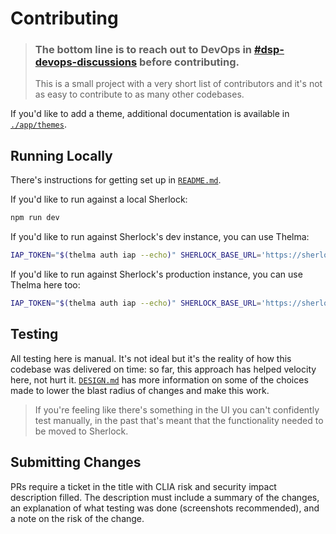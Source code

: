# Contributing

> ### The bottom line is to reach out to DevOps in [#dsp-devops-discussions](https://broadinstitute.enterprise.slack.com/archives/C029LTN5L80) before contributing.
>
> This is a small project with a very short list of contributors and it's not as easy to contribute to as many other codebases.

If you'd like to add a theme, additional documentation is available in [`./app/themes`](./app/themes/README.md).

## Running Locally

There's instructions for getting set up in [`README.md`](./README.md).

If you'd like to run against a local Sherlock:

```bash
npm run dev
```

If you'd like to run against Sherlock's dev instance, you can use Thelma:

```bash
IAP_TOKEN="$(thelma auth iap --echo)" SHERLOCK_BASE_URL='https://sherlock-dev.dsp-devops.broadinstitute.org' npm run dev
```

If you'd like to run against Sherlock's production instance, you can use Thelma here too:

```bash
IAP_TOKEN="$(thelma auth iap --echo)" SHERLOCK_BASE_URL='https://sherlock.dsp-devops.broadinstitute.org' npm run dev
```

## Testing

All testing here is manual. It's not ideal but it's the reality of how this codebase was delivered on time: so far, this approach has helped velocity here, not hurt it. [`DESIGN.md`](./DESIGN.md) has more information on some of the choices made to lower the blast radius of changes and make this work.

> If you're feeling like there's something in the UI you can't confidently test manually, in the past that's meant that the functionality needed to be moved to Sherlock.

## Submitting Changes

PRs require a ticket in the title with CLIA risk and security impact description filled. The description must include a summary of the changes, an explanation of what testing was done (screenshots recommended), and a note on the risk of the change.

